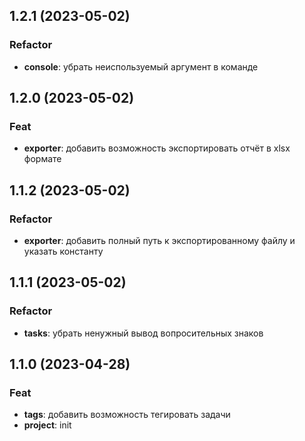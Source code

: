 ## 1.2.1 (2023-05-02)

### Refactor

- **console**: убрать неиспользуемый аргумент в команде

## 1.2.0 (2023-05-02)

### Feat

- **exporter**: добавить возможность экспортировать отчёт в xlsx формате

## 1.1.2 (2023-05-02)

### Refactor

- **exporter**: добавить полный путь к экспортированному файлу и указать константу

## 1.1.1 (2023-05-02)

### Refactor

- **tasks**: убрать ненужный вывод вопросительных знаков

## 1.1.0 (2023-04-28)

### Feat

- **tags**: добавить возможность тегировать задачи
- **project**: init
